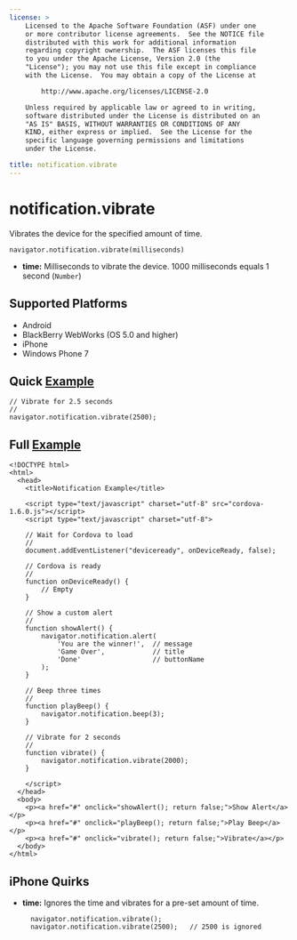 ```yaml
---
license: >
    Licensed to the Apache Software Foundation (ASF) under one
    or more contributor license agreements.  See the NOTICE file
    distributed with this work for additional information
    regarding copyright ownership.  The ASF licenses this file
    to you under the Apache License, Version 2.0 (the
    "License"); you may not use this file except in compliance
    with the License.  You may obtain a copy of the License at

        http://www.apache.org/licenses/LICENSE-2.0

    Unless required by applicable law or agreed to in writing,
    software distributed under the License is distributed on an
    "AS IS" BASIS, WITHOUT WARRANTIES OR CONDITIONS OF ANY
    KIND, either express or implied.  See the License for the
    specific language governing permissions and limitations
    under the License.

title: notification.vibrate
---
```


notification.vibrate
====================

Vibrates the device for the specified amount of time.

    navigator.notification.vibrate(milliseconds)

- __time:__ Milliseconds to vibrate the device. 1000 milliseconds equals 1 second (`Number`)

Supported Platforms
-------------------

- Android
- BlackBerry WebWorks (OS 5.0 and higher)
- iPhone
- Windows Phone 7

Quick [Example](../storage/storage.opendatabase.html)
-------------

    // Vibrate for 2.5 seconds
    //
    navigator.notification.vibrate(2500);

Full [Example](../storage/storage.opendatabase.html)
------------
    
    <!DOCTYPE html>
    <html>
      <head>
        <title>Notification Example</title>

        <script type="text/javascript" charset="utf-8" src="cordova-1.6.0.js"></script>
        <script type="text/javascript" charset="utf-8">

        // Wait for Cordova to load
        //
        document.addEventListener("deviceready", onDeviceReady, false);

        // Cordova is ready
        //
        function onDeviceReady() {
            // Empty
        }
    
        // Show a custom alert
        //
        function showAlert() {
		    navigator.notification.alert(
		        'You are the winner!',  // message
		        'Game Over',            // title
		        'Done'                  // buttonName
		    );
        }
    
        // Beep three times
        //
        function playBeep() {
            navigator.notification.beep(3);
        }
    
        // Vibrate for 2 seconds
        //
        function vibrate() {
            navigator.notification.vibrate(2000);
        }

        </script>
      </head>
      <body>
        <p><a href="#" onclick="showAlert(); return false;">Show Alert</a></p>
        <p><a href="#" onclick="playBeep(); return false;">Play Beep</a></p>
        <p><a href="#" onclick="vibrate(); return false;">Vibrate</a></p>
      </body>
    </html>

iPhone Quirks
-------------

- __time:__ Ignores the time and vibrates for a pre-set amount of time.

        navigator.notification.vibrate();
        navigator.notification.vibrate(2500);   // 2500 is ignored
